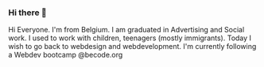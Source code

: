 ### Hi there 👋

<!--
**selim9106/selim9106** is a ✨ _special_ ✨ repository because its `README.md` (this file) appears on your GitHub profile.

Here are some ideas to get you started:

- 🔭 I’m currently working on ...
- 🌱 I’m currently learning ...
- 👯 I’m looking to collaborate on ...
- 🤔 I’m looking for help with ...
- 💬 Ask me about ...
- 📫 How to reach me: ...
- 😄 Pronouns: ...
- ⚡ Fun fact: ...
-->
Hi Everyone. I'm from Belgium. I am graduated in Advertising and Social work. I used to work with children, teenagers (mostly immigrants). Today I wish to go back to webdesign and webdevelopment. I'm currently following a Webdev bootcamp @becode.org
